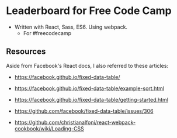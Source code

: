 # Leaderboard for Free Code Camp

* Written with React, Sass, ES6. Using webpack.
  * For #freecodecamp

## Resources

Aside from Facebook's React docs, I also referred to these articles:

* https://facebook.github.io/fixed-data-table/
* https://facebook.github.io/fixed-data-table/example-sort.html
* https://facebook.github.io/fixed-data-table/getting-started.html

* https://github.com/facebook/fixed-data-table/issues/306
* https://github.com/christianalfoni/react-webpack-cookbook/wiki/Loading-CSS